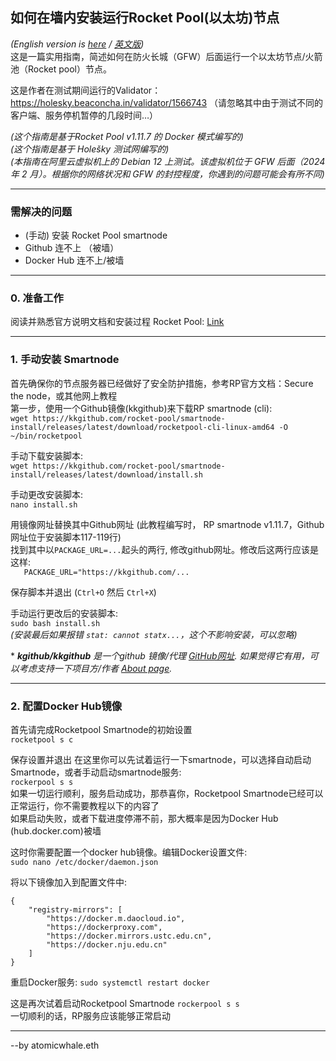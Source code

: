 ## 如何在墙内安装运行Rocket Pool(以太坊)节点
*(English version is [here](https://github.com/atomicwhale/guides/blob/main/NodeBehindGFW.md) / [英文版](https://github.com/atomicwhale/guides/blob/main/NodeBehindGFW.md))*  
这是一篇实用指南，简述如何在防火长城（GFW）后面运行一个以太坊节点/火箭池（Rocket pool）节点。

这是作者在测试期间运行的Validator：https://holesky.beaconcha.in/validator/1566743 （请忽略其中由于测试不同的客户端、服务停机暂停的几段时间…）  

*(这个指南是基于Rocket Pool v1.11.7 的 Docker 模式编写的)*  
*(这个指南是基于 Holešky 测试网编写的)*  
*(本指南在阿里云虚拟机上的 Debian 12 上测试。该虚拟机位于 GFW 后面（2024 年 2 月）。根据你的网络状况和 GFW 的封控程度，你遇到的问题可能会有所不同)*  
  

---
### 需解决的问题
* (手动) 安装 Rocket Pool smartnode
* Github 连不上 （被墙）
* Docker Hub 连不上/被墙

---
### 0. 准备工作
阅读并熟悉官方说明文档和安装过程 Rocket Pool: [Link](https://docs.rocketpool.net/guides/node/responsibilities)

---
### 1. 手动安装 Smartnode
首先确保你的节点服务器已经做好了安全防护措施，参考RP官方文档：Secure the node，或其他网上教程  
第一步，使用一个Github镜像(kkgithub)来下载RP smartnode (cli):  
`wget https://kkgithub.com/rocket-pool/smartnode-install/releases/latest/download/rocketpool-cli-linux-amd64 -O ~/bin/rocketpool`  
  
手动下载安装脚本:  
`wget https://kkgithub.com/rocket-pool/smartnode-install/releases/latest/download/install.sh`  
  
手动更改安装脚本:  
`nano install.sh`
  
用镜像网址替换其中Github网址 (此教程编写时， RP smartnode v1.11.7，Github网址位于安装脚本117-119行)  
找到其中以`PACKAGE_URL=...`起头的两行, 修改github网址。修改后这两行应该是这样:  
`   PACKAGE_URL="https://kkgithub.com/...`
  
保存脚本并退出 (`Ctrl+O` 然后 `Ctrl+X`)  
  
手动运行更改后的安装脚本:  
`sudo bash install.sh`  
*(安装最后如果报错 `stat: cannot statx...`，这个不影响安装，可以忽略)*
  
\*  *__kgithub/kkgithub__ 是一个github 镜像/代理 [GitHub网址](https://github.com/kgithub666/kgithub). 如果觉得它有用，可以考虑支持一下项目方/作者 [About page](https://help.kkgithub.com/donate/).*

---
### 2. 配置Docker Hub镜像
首先请完成Rocketpool Smartnode的初始设置  
`rocketpool s c`  
  
保存设置并退出
在这里你可以先试着运行一下smartnode，可以选择自动启动Smartnode，或者手动启动smartnode服务:   
`rockerpool s s`  
如果一切运行顺利，服务启动成功，那恭喜你，Rocketpool Smartnode已经可以正常运行，你不需要教程以下的内容了  
如果启动失败，或者下载进度停滞不前，那大概率是因为Docker Hub (hub.docker.com)被墙  
  
这时你需要配置一个docker hub镜像。编辑Docker设置文件:  
`sudo nano /etc/docker/daemon.json`  

将以下镜像加入到配置文件中:
```
{
    "registry-mirrors": [
        "https://docker.m.daocloud.io",
        "https://dockerproxy.com",
        "https://docker.mirrors.ustc.edu.cn",
        "https://docker.nju.edu.cn"
    ]
}
```

重启Docker服务:
`sudo systemctl restart docker`  

这是再次试着启动Rocketpool Smartnode
`rockerpool s s`  
一切顺利的话，RP服务应该能够正常启动  
  
---
--by atomicwhale.eth
